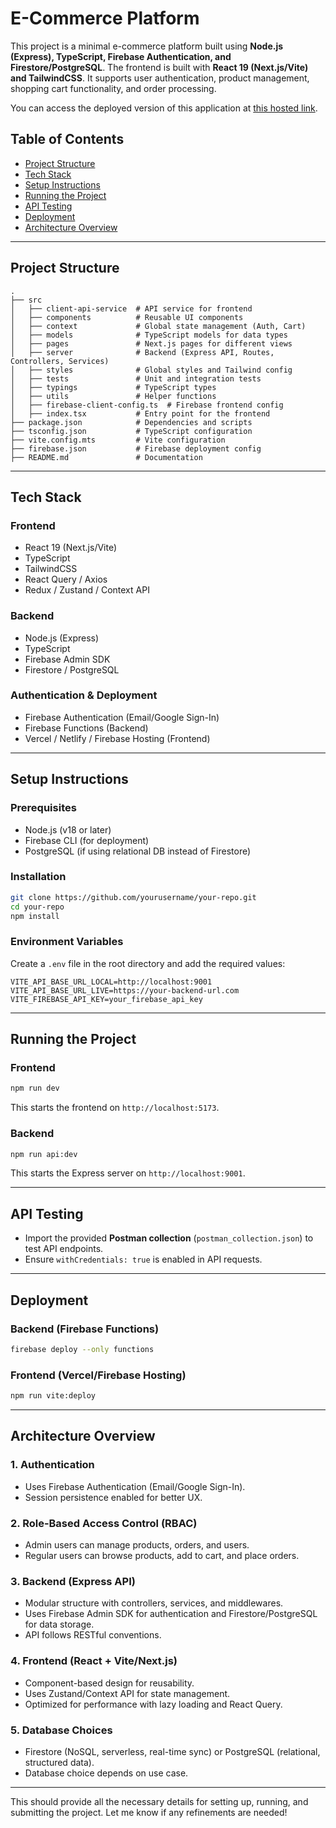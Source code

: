 # E-Commerce Platform

This project is a minimal e-commerce platform built using **Node.js (Express), TypeScript, Firebase Authentication, and Firestore/PostgreSQL**. The frontend is built with **React 19 (Next.js/Vite) and TailwindCSS**. It supports user authentication, product management, shopping cart functionality, and order processing.

You can access the deployed version of this application at [this hosted link](https://zimozi-b21dc.web.app).

## Table of Contents

- [Project Structure](#project-structure)
- [Tech Stack](#tech-stack)
- [Setup Instructions](#setup-instructions)
- [Running the Project](#running-the-project)
- [API Testing](#api-testing)
- [Deployment](#deployment)
- [Architecture Overview](#architecture-overview)

---

## Project Structure

```
.
├── src
│   ├── client-api-service  # API service for frontend
│   ├── components          # Reusable UI components
│   ├── context             # Global state management (Auth, Cart)
│   ├── models              # TypeScript models for data types
│   ├── pages               # Next.js pages for different views
│   ├── server              # Backend (Express API, Routes, Controllers, Services)
│   ├── styles              # Global styles and Tailwind config
│   ├── tests               # Unit and integration tests
│   ├── typings             # TypeScript types
│   ├── utils               # Helper functions
│   ├── firebase-client-config.ts  # Firebase frontend config
│   ├── index.tsx           # Entry point for the frontend
├── package.json            # Dependencies and scripts
├── tsconfig.json           # TypeScript configuration
├── vite.config.mts         # Vite configuration
├── firebase.json           # Firebase deployment config
├── README.md               # Documentation
```

---

## Tech Stack

### **Frontend**

- React 19 (Next.js/Vite)
- TypeScript
- TailwindCSS
- React Query / Axios
- Redux / Zustand / Context API

### **Backend**

- Node.js (Express)
- TypeScript
- Firebase Admin SDK
- Firestore / PostgreSQL

### **Authentication & Deployment**

- Firebase Authentication (Email/Google Sign-In)
- Firebase Functions (Backend)
- Vercel / Netlify / Firebase Hosting (Frontend)

---

## Setup Instructions

### Prerequisites

- Node.js (v18 or later)
- Firebase CLI (for deployment)
- PostgreSQL (if using relational DB instead of Firestore)

### Installation

```sh
git clone https://github.com/yourusername/your-repo.git
cd your-repo
npm install
```

### Environment Variables

Create a `.env` file in the root directory and add the required values:

```env
VITE_API_BASE_URL_LOCAL=http://localhost:9001
VITE_API_BASE_URL_LIVE=https://your-backend-url.com
VITE_FIREBASE_API_KEY=your_firebase_api_key
```

---

## Running the Project

### **Frontend**

```sh
npm run dev
```

This starts the frontend on `http://localhost:5173`.

### **Backend**

```sh
npm run api:dev
```

This starts the Express server on `http://localhost:9001`.

---

## API Testing

- Import the provided **Postman collection** (`postman_collection.json`) to test API endpoints.
- Ensure `withCredentials: true` is enabled in API requests.

---

## Deployment

### **Backend (Firebase Functions)**

```sh
firebase deploy --only functions
```

### **Frontend (Vercel/Firebase Hosting)**

```sh
npm run vite:deploy
```

---

## Architecture Overview

### **1. Authentication**

- Uses Firebase Authentication (Email/Google Sign-In).
- Session persistence enabled for better UX.

### **2. Role-Based Access Control (RBAC)**

- Admin users can manage products, orders, and users.
- Regular users can browse products, add to cart, and place orders.

### **3. Backend (Express API)**

- Modular structure with controllers, services, and middlewares.
- Uses Firebase Admin SDK for authentication and Firestore/PostgreSQL for data storage.
- API follows RESTful conventions.

### **4. Frontend (React + Vite/Next.js)**

- Component-based design for reusability.
- Uses Zustand/Context API for state management.
- Optimized for performance with lazy loading and React Query.

### **5. Database Choices**

- Firestore (NoSQL, serverless, real-time sync) or PostgreSQL (relational, structured data).
- Database choice depends on use case.

---

This should provide all the necessary details for setting up, running, and submitting the project. Let me know if any refinements are needed!
